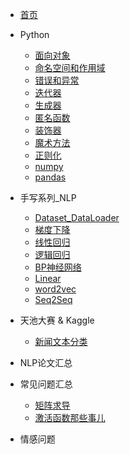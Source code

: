 <!-- _sidebar.md -->
* [首页](README.md)

* Python
  * [面向对象](Python/面向对象.md)
  * [命名空间和作用域](Python/命名空间和作用域.md)
  * [错误和异常](Python/错误和异常.md)
  * [迭代器](Python/迭代器.md)
  * [生成器](Python/生成器.md)
  * [匿名函数](Python/匿名函数.md)
  * [装饰器](Python/装饰器.md)
  * [魔术方法](Python/魔术方法.md)
  * [正则化](Python/正则化.md)
  * [numpy](Python/numpy.md)
  * [pandas](Python/pandas.md)

* 手写系列_NLP
  * [Dataset_DataLoader](手写系列_NLP/01dataset_dataloader/dataset_dataloader.md)
  * [梯度下降](手写系列_NLP/02梯度下降/梯度下降.md)
  * [线性回归](手写系列_NLP/03线性回归/线性回归.md)
  * [逻辑回归](手写系列_NLP/04逻辑回归/逻辑回归.md)
  * [BP神经网络](手写系列_NLP/05BP神经网络/BP神经网络.md)
  * [Linear](手写系列_NLP/06Linear/Linear.md)
  * [word2vec](手写系列_NLP/07word_vec/word_vec.md)
  * [Seq2Seq](手写系列_NLP/08Seq2Seq/Seq2Seq.md)

* 天池大赛 & Kaggle
  * [新闻文本分类](天池大赛/新闻文本分类.md)

<!-- * 深度学习 -->
  <!-- * [Regression](深度学习/01Regression/Regression.md) -->

* NLP论文汇总

* 常见问题汇总
  * [矩阵求导](常见问题汇总/矩阵求导.md)
  * [激活函数那些事儿](常见问题汇总/激活函数那些事儿.md)

* 情感问题
